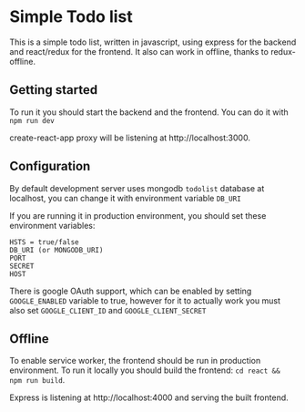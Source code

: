 # Simple Todo list

This is a simple todo list, written in javascript, using express for the backend and react/redux for the frontend.
It also can work in offline, thanks to redux-offline.

## Getting started

To run it you should start the backend and the frontend.
You can do it with `npm run dev`

create-react-app proxy will be listening at http://localhost:3000.

## Configuration

By default development server uses mongodb `todolist` database at localhost, you can change it with environment variable `DB_URI`

If you are running it in production environment, you should set these environment variables:

```
HSTS = true/false
DB_URI (or MONGODB_URI)
PORT
SECRET
HOST
```

There is google OAuth support, which can be enabled by setting `GOOGLE_ENABLED` variable to true, however for it to actually work you must also set `GOOGLE_CLIENT_ID` and `GOOGLE_CLIENT_SECRET`

## Offline

To enable service worker, the frontend should be run in production environment.
To run it locally you should build the frontend: `cd react && npm run build`.

Express is listening at http://localhost:4000 and serving the built frontend.
